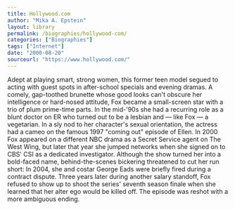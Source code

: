 ```yaml
---
title: Hollywood.com
author: "Mika A. Epstein"
layout: library
permalink: /biographies/hollywood-com/
categories: ["Biographies"]
tags: ["Internet"]
date: "2000-08-20"
sourceurl: "https://www.hollywood.com/"
---
```


Adept at playing smart, strong women, this former teen model segued to acting with guest spots in after-school specials and evening dramas. A comely, gap-toothed brunette whose good looks can't obscure her intelligence or hard-nosed attitude, Fox became a small-screen star with a trio of plum prime-time parts. In the mid-'90s she had a recurring role as a blunt doctor on ER who turned out to be a lesbian and — like Fox — a vegetarian. In a sly nod to her character's sexual orientation, the actress had a cameo on the famous 1997 "coming out" episode of Ellen. In 2000 Fox appeared on a different NBC drama as a Secret Service agent on The West Wing, but later that year she jumped networks when she signed on to CBS' CSI as a dedicated investigator. Although the show turned her into a bold-faced name, behind-the-scenes bickering threatened to cut her run short: In 2004, she and costar George Eads were briefly fired during a contract dispute. Three years later during another salary standoff, Fox refused to show up to shoot the series' seventh season finale when she learned that her alter ego would be killed off. The episode was reshot with a more ambiguous ending.
